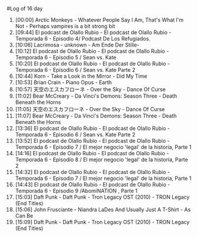 #Log of 16 day

1. [00:00] Arctic Monkeys - Whatever People Say I Am, That's What I'm Not - Perhaps vampires is a bit strong bit
1. [09:44] El podcast de Olallo Rubio - El podcast de Olallo Rubio - Temporada 6 - Episodio 4/ Podcast De Los Refugiados.
1. [10:06] Lacrimosa - unknown - Am Ende Der Stille-
1. [10:12] El podcast de Olallo Rubio - El podcast de Olallo Rubio - Temporada 6 - Episodio 5 / Sean vs. Kate
1. [10:20] El podcast de Olallo Rubio - El podcast de Olallo Rubio - Temporada 6 - Episodio 6 / Sean vs. Kate Parte 2
1. [10:44] Korn - Take a Look in the Mirror - Did My Time
1. [10:53] Brian Crain - Piano Opus - Earth
1. [10:57] 天空のエスカフローネ - Over the Sky - Dance Of Curse
1. [11:02] Bear McCreary - Da Vinci's Demons: Season Three - Death Beneath the Horns
1. [11:05] 天空のエスカフローネ - Over the Sky - Dance Of Curse
1. [11:07] Bear McCreary - Da Vinci's Demons: Season Three - Death Beneath the Horns
1. [13:36] El podcast de Olallo Rubio - El podcast de Olallo Rubio - Temporada 6 - Episodio 6 / Sean vs. Kate Parte 2
1. [13:52] El podcast de Olallo Rubio - El podcast de Olallo Rubio - Temporada 6 - Episodio 7 / El mejor negocio 'legal' de la historia, Parte 1
1. [14:16] El podcast de Olallo Rubio - El podcast de Olallo Rubio - Temporada 6 - Episodio 8 / El mejor negocio 'legal' de la historia, Parte 2
1. [14:32] El podcast de Olallo Rubio - El podcast de Olallo Rubio - Temporada 6 - Episodio 7 / El mejor negocio 'legal' de la historia, Parte 1
1. [14:43] El podcast de Olallo Rubio - El podcast de Olallo Rubio - Temporada 6 - Episodio 9 /AbomiNATION , Parte 1
1. [15:03] Daft Punk - Daft Punk - Tron Legacy OST (2010) - TRON Legacy (End Titles)
1. [15:06] John Frusciante - Niandra LaDes And Usually Just A T-Shirt - As Can Be
1. [15:09] Daft Punk - Daft Punk - Tron Legacy OST (2010) - TRON Legacy (End Titles)

